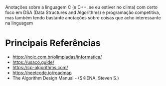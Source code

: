 Anotações sobre a linguagem C (e C++, se eu estiver no clima) com certo foco em DSA (Data Structures and Algorithms) e programação competitiva, mas também tendo bastante anotações sobre coisas que acho interessante na linguagem

# Principais Referências

- https://noic.com.br/olimpiadas/informatica/
- https://usaco.guide/
- https://cp-algorithms.com/
- https://neetcode.io/roadmap
- The Algorithm Design Manual - (SKIENA, Steven S.)
